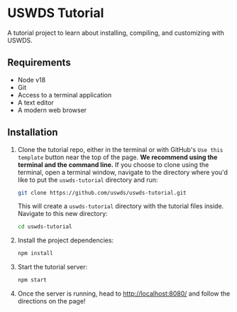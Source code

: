 # USWDS Tutorial

A tutorial project to learn about installing, compiling, and customizing with USWDS.

## Requirements

- Node v18
- Git
- Access to a terminal application
- A text editor
- A modern web browser

## Installation

1. Clone the tutorial repo, either in the terminal or with GitHub's `Use this template` button near the top of the page. **We recommend using the terminal and the command line.** If you choose to clone using the terminal, open a terminal window, navigate to the directory where you'd like to put the `uswds-tutorial` directory and run:

    ```bash
    git clone https://github.com/uswds/uswds-tutorial.git
    ```

    This will create a `uswds-tutorial` directory with the tutorial files inside. Navigate to this new directory:

    ```bash
    cd uswds-tutorial
    ```

1. Install the project dependencies:

    ```bash
    npm install
    ```

1. Start the tutorial server:

    ```bash
    npm start
    ```

1. Once the server is running, head to [http://localhost:8080/](http://localhost:8080/) and follow the directions on the page!
